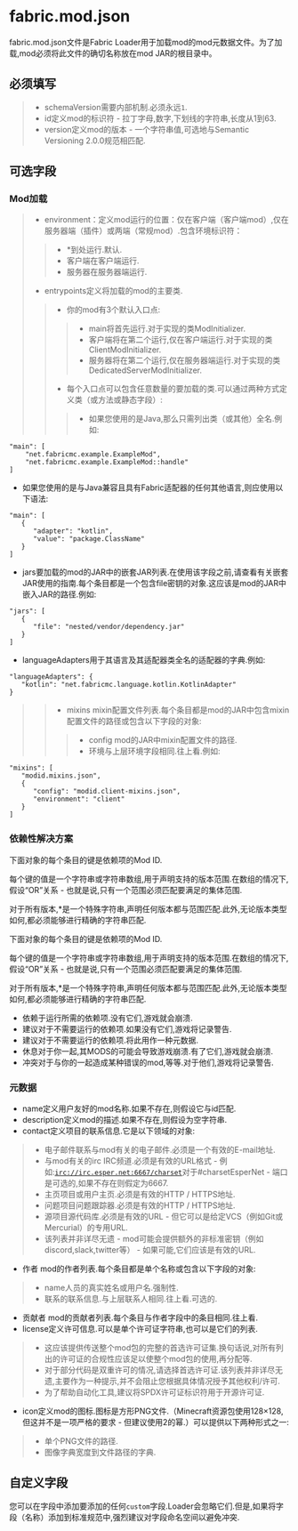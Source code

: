 # fabric.mod.json
fabric.mod.json文件是Fabric Loader用于加载mod的mod元数据文件。为了加载,mod必须将此文件的确切名称放在mod JAR的根目录中。
## 必须填写
> * schemaVersion需要内部机制.必须永远`1`.
> * id定义mod的标识符 - 拉丁字母,数字,下划线的字符串,长度从1到63.
> * version定义mod的版本 - 一个字符串值,可选地与Semantic Versioning 2.0.0规范相匹配.
## 可选字段
### Mod加载
> * environment：定义mod运行的位置：仅在客户端（客户端mod）,仅在服务器端（插件）或两端（常规mod）.包含环境标识符：
>> * *到处运行.默认.
>> * 客户端在客户端运行.
>> * 服务器在服务器端运行.
> * entrypoints定义将加载的mod的主要类.
>> * 你的mod有3个默认入口点:
>>> * main将首先运行.对于实现的类ModInitializer.
>>> * 客户端将在第二个运行,仅在客户端运行.对于实现的类ClientModInitializer.
>>> * 服务器将在第二个运行,仅在服务器端运行.对于实现的类DedicatedServerModInitializer.
>> * 每个入口点可以包含任意数量的要加载的类.可以通过两种方式定义类（或方法或静态字段）:
>>> * 如果您使用的是Java,那么只需列出类（或其他）全名.例如:
```
"main": [
    "net.fabricmc.example.ExampleMod",
    "net.fabricmc.example.ExampleMod::handle"
]
```
* 如果您使用的是与Java兼容且具有Fabric适配器的任何其他语言,则应使用以下语法:
```
"main": [
   {
      "adapter": "kotlin",
      "value": "package.ClassName"
   }
]
```
* jars要加载的mod的JAR中的嵌套JAR列表.在使用该字段之前,请查看有关嵌套JAR使用的指南.每个条目都是一个包含file密钥的对象.这应该是mod的JAR中嵌入JAR的路径.例如:
```
"jars": [
   {
      "file": "nested/vendor/dependency.jar"
   }
]
```
* languageAdapters用于其语言及其适配器类全名的适配器的字典.例如:
```
"languageAdapters": {
   "kotlin": "net.fabricmc.language.kotlin.KotlinAdapter"
}
```
>> * mixins mixin配置文件列表.每个条目都是mod的JAR中包含mixin配置文件的路径或包含以下字段的对象:
>>> * config mod的JAR中mixin配置文件的路径.
>>> * 环境与上层环境字段相同.往上看.例如:
```
"mixins": [
   "modid.mixins.json",
   {
      "config": "modid.client-mixins.json",
      "environment": "client"
   }
]
```
### 依赖性解决方案
下面对象的每个条目的键是依赖项的Mod ID.

每个键的值是一个字符串或字符串数​​组,用于声明支持的版本范围.在数组的情况下,假设“OR”关系 - 也就是说,只有一个范围必须匹配要满足的集体范围.

对于所有版本,*是一个特殊字符串,声明任何版本都与范围匹配.此外,无论版本类型如何,都必须能够进行精确的字符串匹配.

下面对象的每个条目的键是依赖项的Mod ID.

每个键的值是一个字符串或字符串数​​组,用于声明支持的版本范围.在数组的情况下,假设“OR”关系 - 也就是说,只有一个范围必须匹配要满足的集体范围.

对于所有版本,*是一个特殊字符串,声明任何版本都与范围匹配.此外,无论版本类型如何,都必须能够进行精确的字符串匹配.

* 依赖于运行所需的依赖项.没有它们,游戏就会崩溃.
* 建议对于不需要运行的依赖项.如果没有它们,游戏将记录警告.
* 建议对于不需要运行的依赖项.将此用作一种元数据.
* 休息对于你一起,其MODS的可能会导致游戏崩溃.有了它们,游戏就会崩溃.
* 冲突对于与你的一起造成某种错误的mod,等等.对于他们,游戏将记录警告.
### 元数据
* name定义用户友好的mod名称.如果不存在,则假设它与id匹配.
* description定义mod的描述.如果不存在,则假设为空字符串.
* contact定义项目的联系信息.它是以下领域的对象:
> * 电子邮件联系与mod有关的电子邮件.必须是一个有效的E-mail地址.
> * 与mod有关的irc IRC频道.必须是有效的URL格式 - 例如:[`irc://irc.esper.net:6667/charset`](irc://irc.esper.net:6667/charset)对于#charsetEsperNet - 端口是可选的,如果不存在则假定为6667.
> * 主页项目或用户主页.必须是有效的HTTP / HTTPS地址.
> * 问题项目问题跟踪器.必须是有效的HTTP / HTTPS地址.
> * 源项目源代码库.必须是有效的URL - 但它可以是给定VCS（例如Git或Mercurial）的专用URL.
> * 该列表并非详尽无遗 - mod可能会提供额外的非标准密钥（例如discord,slack,twitter等） - 如果可能,它们应该是有效的URL.
* 作者 mod的作者列表.每个条目都是单个名称或包含以下字段的对象:
> * name人员的真实姓名或用户名.强制性.
> * 联系的联系信息.与上层联系人相同.往上看.可选的.
* 贡献者 mod的贡献者列表.每个条目与作者字段中的条目相同.往上看.
* license定义许可信息.可以是单个许可证字符串,也可以是它们的列表.
> * 这应该提供传送整个mod包的完整的首选许可证集.换句话说,对所有列出的许可证的合规性应该足以使整个mod包的使用,再分配等.
> * 对于部分代码是双重许可的情况,请选择首选许可证.该列表并非详尽无遗,主要作为一种提示,并不会阻止您根据具体情况授予其他权利/许可.
> * 为了帮助自动化工具,建议将SPDX许可证标识符用于开源许可证.
* icon定义mod的图标.图标是方形PNG文件.（Minecraft资源包使用128×128,但这并不是一项严格的要求 - 但建议使用2的幂.）可以提供以下两种形式之一:
> * 单个PNG文件的路径.
> * 图像字典宽度到文件路径的字典.
## 自定义字段
您可以在字段中添加要添加的任何`custom`字段.Loader会忽略它们.但是,如果将字段（名称）添加到标准规范中,强烈建议对字段命名空间以避免冲突.